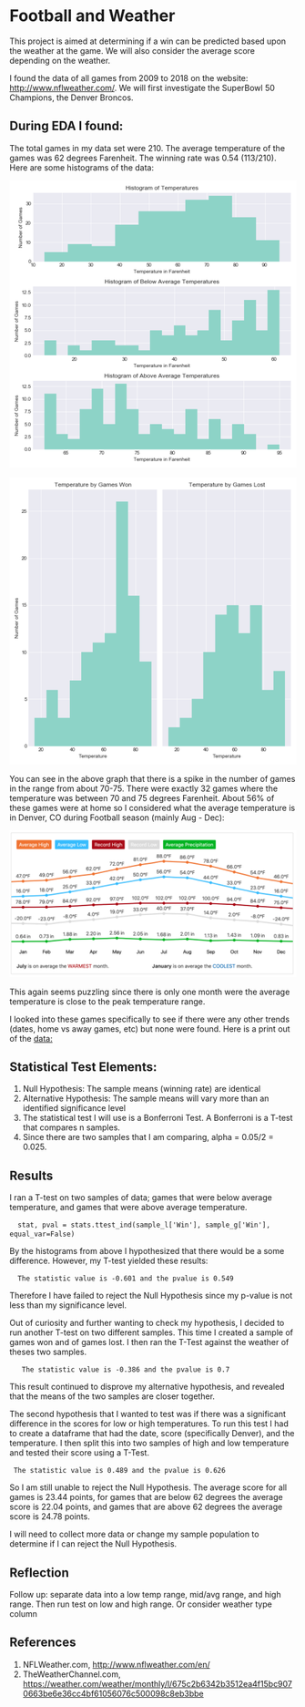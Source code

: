 # Football and Weather
This project is aimed at determining if a win can be predicted based upon the weather at the game. We will also consider the average score depending on the weather. 

I found the data of all games from 2009 to 2018 on the website: http://www.nflweather.com/. We will first investigate the SuperBowl 50 Champions, the Denver Broncos. 

## During  EDA I found:
The total games in my data set were 210. 
The average temperature of the games was 62 degrees Farenheit.
The winning rate was 0.54 (113/210).
Here are some histograms of the data:

![hist1](https://github.com/K-Nesbitt/football_weather/blob/master/images/temp_hist.png)

![hist2](https://github.com/K-Nesbitt/football_weather/blob/master/images/temp_win_loss.png)

You can see in the above graph that there is a spike in the number of games in the range from about 70-75. There were exactly 32 games where the temperature was between 70 and 75 degrees Farenheit. About 56% of these games were at home so I considered what the average temperature is in Denver, CO during Football season (mainly Aug - Dec):

![weather graph](https://github.com/K-Nesbitt/football_weather/blob/master/images/Screen%20Shot%202019-05-30%20at%202.41.33%20PM.png)

This again seems puzzling since there is only one month were the average temperature is close to the peak temperature range. 

I looked into these games specifically to see if there were any other trends (dates, home vs away games, etc) but none were found. Here is a print out of the [data:](https://github.com/K-Nesbitt/football_weather/blob/master/data/Screen%20Shot%202019-05-30%20at%201.16.54%20PM.png)

## Statistical Test Elements:
1. Null Hypothesis: The sample means (winning rate) are identical
2. Alternative Hypothesis: The sample means will vary more than an identified significance level
3. The statistical test I will use is a Bonferroni Test. A Bonferroni is a T-test that compares n samples.
4. Since there are two samples that I am comparing, alpha  = 0.05/2 = 0.025.

## Results
I ran a T-test on two samples of data; games that were below average temperature, and games that were above average temperature. 

      stat, pval = stats.ttest_ind(sample_l['Win'], sample_g['Win'], equal_var=False)  

By the histograms from above I hypothesized that there would be a some difference. However, my T-test yielded these results:

      The statistic value is -0.601 and the pvalue is 0.549
      
Therefore I have failed to reject the Null Hypothesis since my p-value is not less than my significance level. 

Out of curiosity and further wanting to check my hypothesis, I decided to run another T-test on two different samples. This time I created a sample of games won and of games lost. I then ran the T-Test against the weather of theses two samples. 

       The statistic value is -0.386 and the pvalue is 0.7

This result continued to disprove my alternative hypothesis, and revealed that the means of the two samples are closer together. 

The second hypothesis that I wanted to test was if there was a significant difference in the scores for low or high temperatures. To run this test I had to create a dataframe that had the date, score (specifically Denver), and the temperature. I then split this into two samples of high and low temperature and tested their score using a T-Test. 

     The statistic value is 0.489 and the pvalue is 0.626
 
 So I am still unable to reject the Null Hypothesis. The average score for all games is 23.44 points, for games that are      below 62 degrees the average score is 22.04 points, and games that are above 62 degrees the average score is 24.78 points. 
 
 I will need to collect more data or change my sample population to determine if I can reject the Null Hypothesis.

## Reflection
Follow up: separate data into a low temp range, mid/avg range, and high range. Then run test on low and high range. 
Or consider weather type column

## References
1. NFLWeather.com, http://www.nflweather.com/en/
2. TheWeatherChannel.com, https://weather.com/weather/monthly/l/675c2b6342b3512ea4f15bc9070663be6e36cc4bf61056076c500098c8eb3bbe


